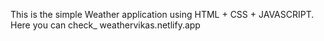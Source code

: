This is the simple Weather application using HTML + CSS + JAVASCRIPT.
Here you can check_  weathervikas.netlify.app
